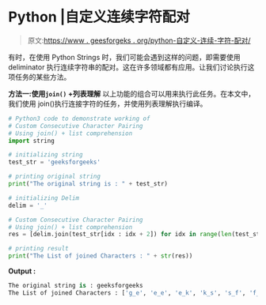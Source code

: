 # Python |自定义连续字符配对

> 原文:[https://www . geesforgeks . org/python-自定义-连续-字符-配对/](https://www.geeksforgeeks.org/python-custom-consecutive-character-pairing/)

有时，在使用 Python Strings 时，我们可能会遇到这样的问题，即需要使用 deliminator 执行连续字符串的配对。这在许多领域都有应用。让我们讨论执行这项任务的某些方法。

**方法一:使用`join()` +列表理解**
以上功能的组合可以用来执行此任务。在本文中，我们使用 join()执行连接字符的任务，并使用列表理解执行编译。

```py
# Python3 code to demonstrate working of 
# Custom Consecutive Character Pairing
# Using join() + list comprehension
import string

# initializing string
test_str = 'geeksforgeeks'

# printing original string
print("The original string is : " + test_str)

# initializing Delim
delim = '_'

# Custom Consecutive Character Pairing
# Using join() + list comprehension
res = [delim.join(test_str[idx : idx + 2]) for idx in range(len(test_str) - 1)]

# printing result 
print("The List of joined Characters : " + str(res)) 
```

**Output :**

```py
The original string is : geeksforgeeks
The List of joined Characters : ['g_e', 'e_e', 'e_k', 'k_s', 's_f', 'f_o', 'o_r', 'r_g', 'g_e', 'e_e', 'e_k', 'k_s']

```